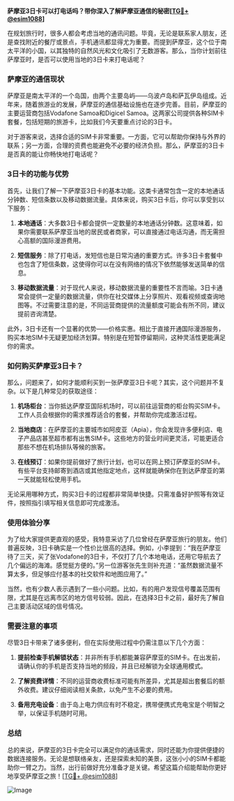 **萨摩亚3日卡可以打电话吗？带你深入了解萨摩亚通信的秘密[[TG💪+ @esim1088](https://t.me/s/esim1088)]**

在规划旅行时，很多人都会考虑当地的通讯问题。毕竟，无论是联系家人朋友，还是查找附近的餐厅或景点，手机通讯都显得尤为重要。而提到萨摩亚，这个位于南太平洋的小国，以其独特的自然风光和文化吸引了无数游客。那么，当你计划前往萨摩亚时，是否可以使用当地的3日卡来打电话呢？

### 萨摩亚的通信现状

萨摩亚是南太平洋的一个岛国，由两个主要岛屿——乌波卢岛和萨瓦伊岛组成。近年来，随着旅游业的发展，萨摩亚的通信基础设施也在逐步完善。目前，萨摩亚的主要运营商包括Vodafone Samoa和Digicel Samoa。这两家公司提供各种SIM卡套餐，包括短期的旅游卡，比如我们今天要重点讨论的3日卡。

对于游客来说，选择合适的SIM卡非常重要。一方面，它可以帮助你保持与外界的联系；另一方面，合理的资费也能避免不必要的经济负担。那么，萨摩亚的3日卡是否真的能让你畅快地打电话呢？

### 3日卡的功能与优势

首先，让我们了解一下萨摩亚3日卡的基本功能。这类卡通常包含一定的本地通话分钟数、短信条数以及移动数据流量。具体来说，购买3日卡后，你可以享受到以下服务：

1. **本地通话**：大多数3日卡都会提供一定数量的本地通话分钟数。这意味着，如果你需要联系萨摩亚当地的居民或者商家，可以直接通过电话沟通，而无需担心高额的国际漫游费用。

2. **短信服务**：除了打电话，发短信也是日常沟通的重要方式。许多3日卡套餐中也包含了短信条数，这使得你可以在没有网络的情况下依然能够发送简单的信息。

3. **移动数据流量**：对于现代人来说，移动数据流量的重要性不言而喻。3日卡通常会提供一定量的数据流量，供你在社交媒体上分享照片、观看视频或查询地图等。不过需要注意的是，不同运营商提供的流量额度可能会有所不同，建议提前咨询清楚。

此外，3日卡还有一个显著的优势——价格实惠。相比于直接开通国际漫游服务，购买本地SIM卡无疑更加经济划算。特别是在短暂停留期间，这种灵活性更能满足你的需求。

### 如何购买萨摩亚3日卡？

那么，问题来了，如何才能顺利买到一张萨摩亚3日卡呢？其实，这个问题并不复杂。以下是几种常见的获取途径：

1. **机场柜台**：当你抵达萨摩亚国际机场时，可以前往运营商的柜台购买SIM卡。工作人员会根据你的需求推荐适合的套餐，并帮助你完成激活过程。

2. **当地商店**：在萨摩亚的主要城市如阿皮亚（Apia），你会发现许多便利店、电子产品店甚至超市都有出售SIM卡。这些地方的营业时间更灵活，可能更适合那些不想在机场排队等候的旅客。

3. **在线预订**：如果你提前做好了旅行计划，也可以在网上预订萨摩亚的SIM卡。有些平台支持邮寄到酒店或其他指定地点，这样就能确保你在到达萨摩亚的第一天就能轻松使用手机。

无论采用哪种方式，购买3日卡的过程都非常简单快捷。只需准备好护照等有效证件，按照指引填写相关信息即可完成激活。

### 使用体验分享

为了给大家提供更直观的感受，我特意采访了几位曾经在萨摩亚旅行的朋友。他们普遍反映，3日卡确实是一个性价比很高的选择。例如，小李提到：“我在萨摩亚待了三天，买了张Vodafone的3日卡，不仅打了几个本地电话，还用它导航去了几个偏远的海滩。感觉挺方便的。”另一位游客张先生则补充道：“虽然数据流量不算太多，但足够应付基本的社交软件和地图应用了。”

当然，也有少数人表示遇到了一些小问题。比如，有的用户发现信号覆盖范围有限，尤其是在远离市区的地方信号较弱。因此，在选择3日卡之前，最好先了解自己主要活动区域的信号情况。

### 需要注意的事项

尽管3日卡带来了诸多便利，但在实际使用过程中仍需注意以下几个方面：

1. **提前检查手机解锁状态**：并非所有手机都能兼容萨摩亚的SIM卡。在出发前，请确认你的手机是否支持当地的频段，并且已经解锁为全球通用模式。

2. **了解资费详情**：不同的运营商收费标准可能有所差异，尤其是超出套餐后的额外收费。建议仔细阅读相关条款，以免产生不必要的费用。

3. **备用充电设备**：由于岛上电力供应有时不稳定，携带便携式充电宝是个明智之举，以保证手机随时可用。

### 总结

总的来说，萨摩亚的3日卡完全可以满足你的通话需求，同时还能为你提供便捷的数据连接服务。无论是想联络亲友，还是探索未知的美景，这张小小的SIM卡都能助你一臂之力。当然，出行前做好充分准备才是关键。希望这篇介绍能帮助你更好地享受萨摩亚之旅！[[TG💪+ @esim1088](https://t.me/s/esim1088)] 

![Image](https://i.postimg.cc/4NQfJmqS/Snipaste-2025-05-13-00-14-12.png)